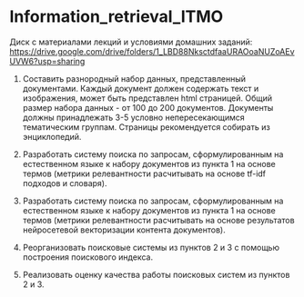 # Information_retrieval_ITMO


Диск с материалами лекций и условиями домашних заданий:
https://drive.google.com/drive/folders/1_LBD88NksctdfaaURAOoaNUZoAEvUVW6?usp=sharing 


1. Составить разнородный набор данных, представленный документами. 
Каждый документ должен содержать текст и изображения, может быть представлен html страницей. 
Общий размер набора данных - от 100 до 200 документов.
Документы должны принадлежать 3-5 условно непересекающимся тематическим группам. Страницы рекомендуется собирать из
энциклопедий.

2. Разработать систему поиска по запросам, сформулированным на естественном языке к набору документов из пункта 1
на основе термов (метрики релевантности расчитывать на основе tf-idf подходов и словаря).

3. Разработать систему поиска по запросам, сформулированным на естественном языке к набору документов из пункта 1
на основе термов (метрики релевантности расчитывать на основе результатов нейросетевой векторизации контента
документов).

4. Реорганизовать поисковые системы из пунктов 2 и 3 с помощью построения поискового индекса.

5. Реализовать оценку качества работы поисковых систем из пунктов 2 и 3.
